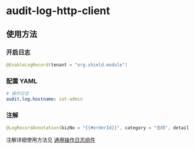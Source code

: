 
# audit-log-http-client

## 使用方法

### 开启日志

```java
@EnableLogRecord(tenant = "org.shield.module")
```

### 配置 YAML

```yaml
# 操作日志
audit.log.hostname: iot-admin
```

### 注解

```java
@LogRecordAnnotation(bizNo = "{{#orderId}}", category = "合同", detail = "{{#_ret}}", success = "创建", prefix = "")
```

注解详细使用方法见 [通用操作日志组件](https://github.com/mouzt/mzt-biz-log/blob/master/readme.md#%E6%97%A5%E5%BF%97%E5%9F%8B%E7%82%B9)